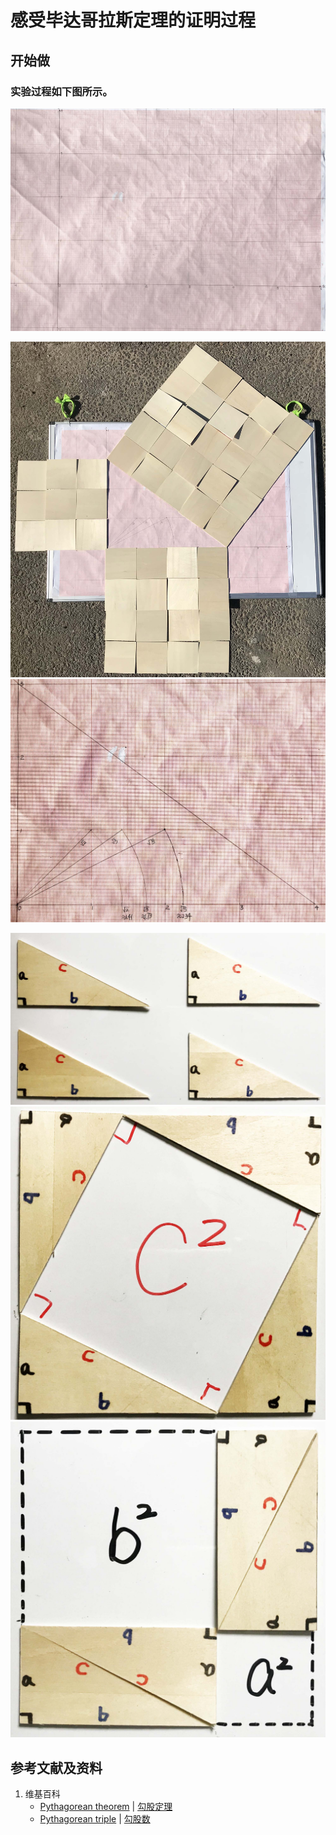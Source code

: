 # 感受毕达哥拉斯定理的证明过程

## 开始做

### 实验过程如下图所示。

![](/images/欧几里得几何/计算出图形的面积/感受毕达哥拉斯定理的证明过程/1a1.jpg)

![](/images/欧几里得几何/计算出图形的面积/感受毕达哥拉斯定理的证明过程/2a1.jpg)
![](/images/欧几里得几何/计算出图形的面积/感受毕达哥拉斯定理的证明过程/2a2.jpg)

![](/images/欧几里得几何/计算出图形的面积/感受毕达哥拉斯定理的证明过程/3a1.jpg)
![](/images/欧几里得几何/计算出图形的面积/感受毕达哥拉斯定理的证明过程/3a2.jpg)
![](/images/欧几里得几何/计算出图形的面积/感受毕达哥拉斯定理的证明过程/3a3.jpg)

## 参考文献及资料

1. 维基百科
	- [Pythagorean theorem](https://en.wikipedia.org/wiki/Pythagorean_theorem) | [勾股定理](https://zh.wikipedia.org/wiki/%E6%AF%95%E8%BE%BE%E5%93%A5%E6%8B%89%E6%96%AF%E5%AE%9A%E7%90%86) 
	- [Pythagorean triple](https://en.wikipedia.org/wiki/Pythagorean_triple) | [勾股数](https://zh.wikipedia.org/wiki/%E5%8B%BE%E8%82%A1%E6%95%B0) 

